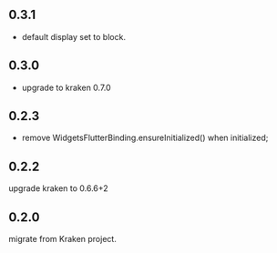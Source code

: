 ## 0.3.1

* default display set to block.

## 0.3.0

* upgrade to kraken 0.7.0

## 0.2.3

* remove WidgetsFlutterBinding.ensureInitialized() when initialized;

## 0.2.2

upgrade kraken to 0.6.6+2


## 0.2.0

migrate from Kraken project.